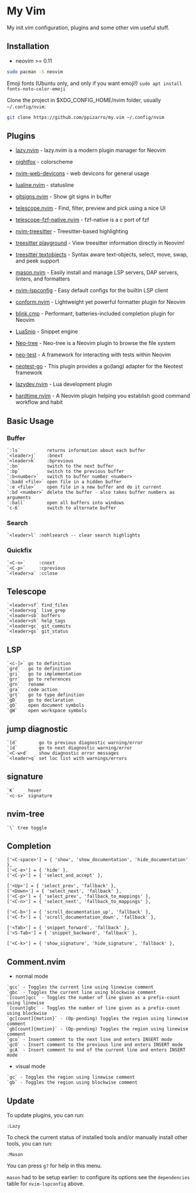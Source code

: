 # My Vim

My init.vim configuration, plugins and some other vim useful stuff.

## Installation

- neovim >= 0.11

```bash
sudo pacman -S neovim
```

Emoji fonts (Ubuntu only, and only if you want emoji!) `sudo apt install fonts-noto-color-emoji`

Clone the project in $XDG_CONFIG_HOME/nvim folder, usually `~/.config/nvim`:

```bash
git clone https://github.com/ppizarro/my.vim ~/.config/nvim
```

## Plugins

- [lazy.nvim](https://github.com/folke/lazy.nvim) - lazy.nvim is a modern plugin manager for Neovim
- [nightfox](https://github.com/EdenEast/nightfox.nvim) - colorscheme
- [nvim-web-devicons](https://github.com/kyazdani42/nvim-web-devicons) - web devicons for general usage
- [lualine.nvim](https://github.com/hoob3rt/lualine.nvim) - statusline
- [gitsigns.nvim](https://github.com/lewis6991/gitsigns.nvim) - Show git signs in buffer
- [telescope.nvim](https://github.com/nvim-lua/telescope.nvim) - Find, filter, preview and pick using a nice UI
- [telescope-fzf-native.nvim](https://github.com/nvim-telescope/telescope-fzf-native.nvim) - fzf-native is a c port of fzf 
- [nvim-treesitter](https://github.com/nvim-treesitter/nvim-treesitter) - Treesitter-based highlighting 
- [treesitter playground](https://github.com/nvim-treesitter/playground) - View treesitter information directly in Neovim!
- [treesitter textobjects](https://github.com/nvim-treesitter/nvim-treesitter-textobjects) - Syntax aware text-objects, select, move, swap, and peek support
- [mason.nvim](https://github.com/mason-org/mason-lspconfig.nvim) - Easily install and manage LSP servers, DAP servers, linters, and formatters
- [nvim-lspconfig](https://github.com/neovim/nvim-lspconfig) - Easy default configs for the builtin LSP client
- [conform.nvim](https://github.com/stevearc/conform.nvim) - Lightweight yet powerful formatter plugin for Neovim

- [blink.cmp](https://github.com/Saghen/blink.cmp) - Performant, batteries-included completion plugin for Neovim
- [LuaSnip](https://github.com/L3MON4D3/LuaSnip) - Snippet engine

- [Neo-tree](https://github.com/nvim-neo-tree/neo-tree.nvim) -  Neo-tree is a Neovim plugin to browse the file system

- [neo-test](https://github.com/nvim-neotest/neotest) - A framework for interacting with tests within Neovim
- [neotest-go](https://github.com/nvim-neotest/neotest-go) - This plugin provides a go(lang) adapter for the Neotest framework

- [lazydev.nvim](https://github.com/folke/lazydev.nvim) - Lua development plugin

- [hardtime.nvim](https://github.com/m4xshen/hardtime.nvim) - A Neovim plugin helping you establish good command workflow and habit

## Basic Usage

### Buffer

```help
`:ls`          returns information about each buffer
`<leader>j`    :bnext
`<leader>k`    :bprevious
`:bn`          switch to the next buffer
`:bp`          switch to the previous buffer
`:b<number>`   switch to buffer number <number>
`:badd <file>` open file in a hidden buffer
`:e <file>`    open file in a new buffer and do it current
`:bd <number>` delete the buffer - also takes buffer numbers as arguments
`:ball`        open all buffers into windows
`c-6`          switch to alternate buffer
```

### Search

```help
`<leader>l` :nohlsearch -- clear search highlights
```

### Quickfix

```help
`<C-n>`     :cnext
`<C-p>`     :cprevious
`<leader>a` :cclose
```

## Telescope

```help
`<leader>sf` find_files
`<leader>sg` live_grep
`<leader>sb` buffers
`<leader>sh` help_tags
`<leader>gc` git_commits
`<leader>gs` git_status
```

## LSP

```help
`<c-]>` go to definition
`grd`   go to definition
`gri`   go to implementation
`grr`   go to references
`grn`   rename
`gra`   code action
`grt`   go to type definition
`gD`    go to declaration
`gO`    open document symbols
`gW`    open workspace symbols
```

## jump diagnostic

```help
`[d`        go to previous diagnostic warning/error
`]d`        go to next diagnostic warning/error
`<C-w>d`    show diagnostic error messages
`<leader>q` set loc list with warnings/errors
```

## signature

```help
`K`     hover
`<c-s>` signature
```

## nvim-tree

```help
`\` tree toggle
```

## Completion

```help
['<C-space>'] = { 'show', 'show_documentation', 'hide_documentation' },
['<C-e>'] = { 'hide' },
['<C-y>'] = { 'select_and_accept' },

['<Up>'] = { 'select_prev', 'fallback' },
['<Down>'] = { 'select_next', 'fallback' },
['<C-p>'] = { 'select_prev', 'fallback_to_mappings' },
['<C-n>'] = { 'select_next', 'fallback_to_mappings' },

['<C-b>'] = { 'scroll_documentation_up', 'fallback' },
['<C-f>'] = { 'scroll_documentation_down', 'fallback' },

['<Tab>'] = { 'snippet_forward', 'fallback' },
['<S-Tab>'] = { 'snippet_backward', 'fallback' },

['<C-k>'] = { 'show_signature', 'hide_signature', 'fallback' },
```

## Comment.nvim

- normal mode

```help
`gcc` - Toggles the current line using linewise comment
`gbc` - Toggles the current line using blockwise comment
`[count]gcc` - Toggles the number of line given as a prefix-count using linewise
`[count]gbc` - Toggles the number of line given as a prefix-count using blockwise
`gc[count]{motion}` - (Op-pending) Toggles the region using linewise comment
`gb[count]{motion}` - (Op-pending) Toggles the region using linewise comment
`gco` - Insert comment to the next line and enters INSERT mode
`gcO` - Insert comment to the previous line and enters INSERT mode
`gcA` - Insert comment to end of the current line and enters INSERT mode
```

- visual mode

```help
`gc` - Toggles the region using linewise comment
`gb` - Toggles the region using blockwise comment
```

## Update

To update plugins, you can run:

```vim
:Lazy
```

To check the current status of installed tools and/or manually install
other tools, you can run:

```vim
:Mason
```

You can press `g?` for help in this menu.

`mason` had to be setup earlier: to configure its options see the
`dependencies` table for `nvim-lspconfig` above.
